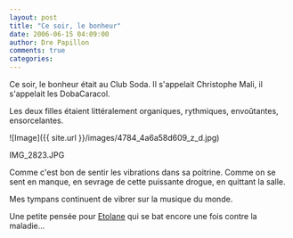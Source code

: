 ```yaml
---
layout: post
title: "Ce soir, le bonheur"
date: 2006-06-15 04:09:00
author: Dre Papillon
comments: true
categories: 
---
```



Ce soir, le bonheur était au Club Soda.  Il s'appelait Christophe Mali, il s'appelait les DobaCaracol.

Les deux filles étaient littéralement organiques, rythmiques, envoûtantes, ensorcelantes.


![Image]({{ site.url }}/images/4784_4a6a58d609_z_d.jpg)
<div class="photoattrib">IMG_2823.JPG</div>



Comme c'est bon de sentir les vibrations dans sa poitrine.  Comme on se sent en manque, en sevrage de cette puissante drogue, en quittant la salle.

Mes tympans continuent de vibrer sur la musique du monde.

Une petite pensée pour [Etolane](http://voldemots.blogspot.com/2006/06/autopsie-dune-maudite-cochonnerie.html) qui se bat encore une fois contre la maladie...